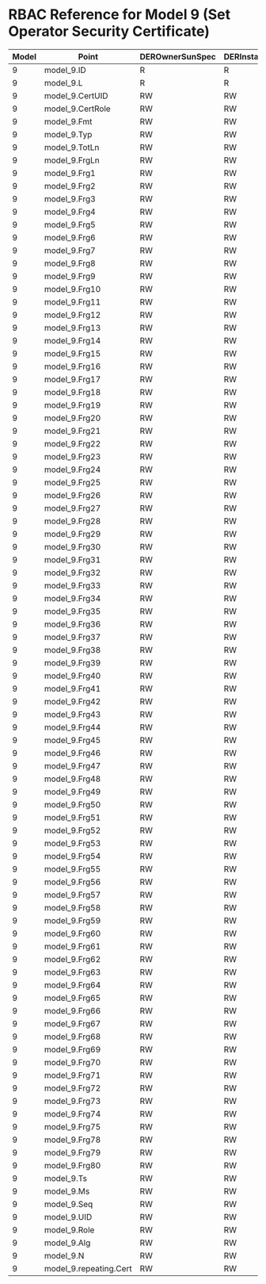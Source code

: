 # RBAC Reference for Model 9 (Set Operator Security Certificate)

| Model | Point | DEROwnerSunSpec | DERInstallerSunSpec | DERVendorSunSpec | ServiceProviderSunSpec | GridOperatorSunSpec |
|-------|-------|------------------|---------------------|------------------|------------------------|---------------------|
| 9 | model_9.ID | R | R | R | R | R |
| 9 | model_9.L | R | R | R | R | R |
| 9 | model_9.CertUID | RW | RW | RW | RW | RW |
| 9 | model_9.CertRole | RW | RW | RW | RW | RW |
| 9 | model_9.Fmt | RW | RW | RW | RW | RW |
| 9 | model_9.Typ | RW | RW | RW | RW | RW |
| 9 | model_9.TotLn | RW | RW | RW | RW | RW |
| 9 | model_9.FrgLn | RW | RW | RW | RW | RW |
| 9 | model_9.Frg1 | RW | RW | RW | RW | RW |
| 9 | model_9.Frg2 | RW | RW | RW | RW | RW |
| 9 | model_9.Frg3 | RW | RW | RW | RW | RW |
| 9 | model_9.Frg4 | RW | RW | RW | RW | RW |
| 9 | model_9.Frg5 | RW | RW | RW | RW | RW |
| 9 | model_9.Frg6 | RW | RW | RW | RW | RW |
| 9 | model_9.Frg7 | RW | RW | RW | RW | RW |
| 9 | model_9.Frg8 | RW | RW | RW | RW | RW |
| 9 | model_9.Frg9 | RW | RW | RW | RW | RW |
| 9 | model_9.Frg10 | RW | RW | RW | RW | RW |
| 9 | model_9.Frg11 | RW | RW | RW | RW | RW |
| 9 | model_9.Frg12 | RW | RW | RW | RW | RW |
| 9 | model_9.Frg13 | RW | RW | RW | RW | RW |
| 9 | model_9.Frg14 | RW | RW | RW | RW | RW |
| 9 | model_9.Frg15 | RW | RW | RW | RW | RW |
| 9 | model_9.Frg16 | RW | RW | RW | RW | RW |
| 9 | model_9.Frg17 | RW | RW | RW | RW | RW |
| 9 | model_9.Frg18 | RW | RW | RW | RW | RW |
| 9 | model_9.Frg19 | RW | RW | RW | RW | RW |
| 9 | model_9.Frg20 | RW | RW | RW | RW | RW |
| 9 | model_9.Frg21 | RW | RW | RW | RW | RW |
| 9 | model_9.Frg22 | RW | RW | RW | RW | RW |
| 9 | model_9.Frg23 | RW | RW | RW | RW | RW |
| 9 | model_9.Frg24 | RW | RW | RW | RW | RW |
| 9 | model_9.Frg25 | RW | RW | RW | RW | RW |
| 9 | model_9.Frg26 | RW | RW | RW | RW | RW |
| 9 | model_9.Frg27 | RW | RW | RW | RW | RW |
| 9 | model_9.Frg28 | RW | RW | RW | RW | RW |
| 9 | model_9.Frg29 | RW | RW | RW | RW | RW |
| 9 | model_9.Frg30 | RW | RW | RW | RW | RW |
| 9 | model_9.Frg31 | RW | RW | RW | RW | RW |
| 9 | model_9.Frg32 | RW | RW | RW | RW | RW |
| 9 | model_9.Frg33 | RW | RW | RW | RW | RW |
| 9 | model_9.Frg34 | RW | RW | RW | RW | RW |
| 9 | model_9.Frg35 | RW | RW | RW | RW | RW |
| 9 | model_9.Frg36 | RW | RW | RW | RW | RW |
| 9 | model_9.Frg37 | RW | RW | RW | RW | RW |
| 9 | model_9.Frg38 | RW | RW | RW | RW | RW |
| 9 | model_9.Frg39 | RW | RW | RW | RW | RW |
| 9 | model_9.Frg40 | RW | RW | RW | RW | RW |
| 9 | model_9.Frg41 | RW | RW | RW | RW | RW |
| 9 | model_9.Frg42 | RW | RW | RW | RW | RW |
| 9 | model_9.Frg43 | RW | RW | RW | RW | RW |
| 9 | model_9.Frg44 | RW | RW | RW | RW | RW |
| 9 | model_9.Frg45 | RW | RW | RW | RW | RW |
| 9 | model_9.Frg46 | RW | RW | RW | RW | RW |
| 9 | model_9.Frg47 | RW | RW | RW | RW | RW |
| 9 | model_9.Frg48 | RW | RW | RW | RW | RW |
| 9 | model_9.Frg49 | RW | RW | RW | RW | RW |
| 9 | model_9.Frg50 | RW | RW | RW | RW | RW |
| 9 | model_9.Frg51 | RW | RW | RW | RW | RW |
| 9 | model_9.Frg52 | RW | RW | RW | RW | RW |
| 9 | model_9.Frg53 | RW | RW | RW | RW | RW |
| 9 | model_9.Frg54 | RW | RW | RW | RW | RW |
| 9 | model_9.Frg55 | RW | RW | RW | RW | RW |
| 9 | model_9.Frg56 | RW | RW | RW | RW | RW |
| 9 | model_9.Frg57 | RW | RW | RW | RW | RW |
| 9 | model_9.Frg58 | RW | RW | RW | RW | RW |
| 9 | model_9.Frg59 | RW | RW | RW | RW | RW |
| 9 | model_9.Frg60 | RW | RW | RW | RW | RW |
| 9 | model_9.Frg61 | RW | RW | RW | RW | RW |
| 9 | model_9.Frg62 | RW | RW | RW | RW | RW |
| 9 | model_9.Frg63 | RW | RW | RW | RW | RW |
| 9 | model_9.Frg64 | RW | RW | RW | RW | RW |
| 9 | model_9.Frg65 | RW | RW | RW | RW | RW |
| 9 | model_9.Frg66 | RW | RW | RW | RW | RW |
| 9 | model_9.Frg67 | RW | RW | RW | RW | RW |
| 9 | model_9.Frg68 | RW | RW | RW | RW | RW |
| 9 | model_9.Frg69 | RW | RW | RW | RW | RW |
| 9 | model_9.Frg70 | RW | RW | RW | RW | RW |
| 9 | model_9.Frg71 | RW | RW | RW | RW | RW |
| 9 | model_9.Frg72 | RW | RW | RW | RW | RW |
| 9 | model_9.Frg73 | RW | RW | RW | RW | RW |
| 9 | model_9.Frg74 | RW | RW | RW | RW | RW |
| 9 | model_9.Frg75 | RW | RW | RW | RW | RW |
| 9 | model_9.Frg78 | RW | RW | RW | RW | RW |
| 9 | model_9.Frg79 | RW | RW | RW | RW | RW |
| 9 | model_9.Frg80 | RW | RW | RW | RW | RW |
| 9 | model_9.Ts | RW | RW | RW | RW | RW |
| 9 | model_9.Ms | RW | RW | RW | RW | RW |
| 9 | model_9.Seq | RW | RW | RW | RW | RW |
| 9 | model_9.UID | RW | RW | RW | RW | RW |
| 9 | model_9.Role | RW | RW | RW | RW | RW |
| 9 | model_9.Alg | RW | RW | RW | RW | RW |
| 9 | model_9.N | RW | RW | RW | RW | RW |
| 9 | model_9.repeating.Cert | RW | RW | RW | RW | RW |
